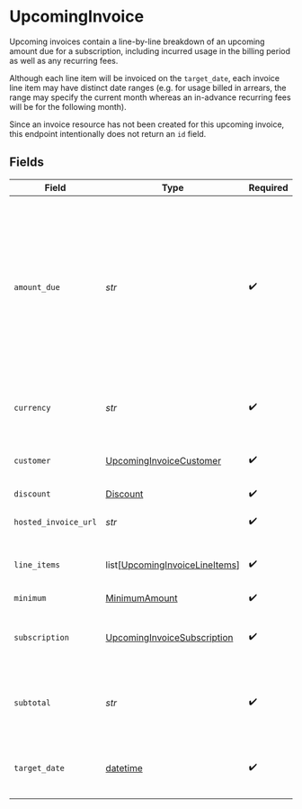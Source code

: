 # UpcomingInvoice

Upcoming invoices contain a line-by-line breakdown of an upcoming amount due for a subscription, including incurred usage in the billing period as well as any recurring fees. 

Although each line item will be invoiced on the `target_date`, each invoice line item may have distinct date ranges (e.g. for usage billed in arrears, the range may specify the current month whereas an in-advance recurring fees will be for the following month).

Since an invoice resource has not been created for this upcoming invoice, this endpoint intentionally does not return an `id` field.


## Fields

| Field                                                                                                                                     | Type                                                                                                                                      | Required                                                                                                                                  | Description                                                                                                                               | Example                                                                                                                                   |
| ----------------------------------------------------------------------------------------------------------------------------------------- | ----------------------------------------------------------------------------------------------------------------------------------------- | ----------------------------------------------------------------------------------------------------------------------------------------- | ----------------------------------------------------------------------------------------------------------------------------------------- | ----------------------------------------------------------------------------------------------------------------------------------------- |
| `amount_due`                                                                                                                              | *str*                                                                                                                                     | :heavy_check_mark:                                                                                                                        | The final amount to be charged to the customer after all minimums and discounts have been applied. Only populated for non-pre-paid plans. | 8.00                                                                                                                                      |
| `currency`                                                                                                                                | *str*                                                                                                                                     | :heavy_check_mark:                                                                                                                        | An ISO 4217 currency string or `credits`                                                                                                  | USD                                                                                                                                       |
| `customer`                                                                                                                                | [UpcomingInvoiceCustomer](../../models/shared/upcominginvoicecustomer.md)                                                                 | :heavy_check_mark:                                                                                                                        | The customer receiving this invoice.                                                                                                      |                                                                                                                                           |
| `discount`                                                                                                                                | [Discount](../../models/shared/discount.md)                                                                                               | :heavy_check_mark:                                                                                                                        | N/A                                                                                                                                       |                                                                                                                                           |
| `hosted_invoice_url`                                                                                                                      | *str*                                                                                                                                     | :heavy_check_mark:                                                                                                                        | A URL for the invoice portal.                                                                                                             |                                                                                                                                           |
| `line_items`                                                                                                                              | list[[UpcomingInvoiceLineItems](../../models/shared/upcominginvoicelineitems.md)]                                                         | :heavy_check_mark:                                                                                                                        | The breakdown of prices in this invoice.                                                                                                  |                                                                                                                                           |
| `minimum`                                                                                                                                 | [MinimumAmount](../../models/shared/minimumamount.md)                                                                                     | :heavy_check_mark:                                                                                                                        | N/A                                                                                                                                       |                                                                                                                                           |
| `subscription`                                                                                                                            | [UpcomingInvoiceSubscription](../../models/shared/upcominginvoicesubscription.md)                                                         | :heavy_check_mark:                                                                                                                        | The associated subscription for this invoice.                                                                                             |                                                                                                                                           |
| `subtotal`                                                                                                                                | *str*                                                                                                                                     | :heavy_check_mark:                                                                                                                        | The total before any discounts and minimums are applied.                                                                                  | 8.00                                                                                                                                      |
| `target_date`                                                                                                                             | [datetime](https://docs.python.org/3/library/datetime.html#datetime-objects)                                                              | :heavy_check_mark:                                                                                                                        | The expected issue date of the invoice.                                                                                                   | 2022-05-01                                                                                                                                |